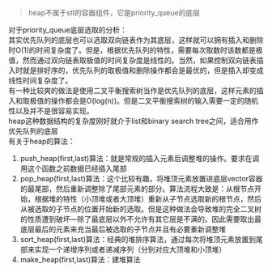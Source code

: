 > heap不属于stl的容器组件，它是priority_queue的底层
>   
对于priority_queue底层选取的分析：  
其实优先队列的底层也可以选取双向链表作为其底层，这样就可以拥有插入和删除时O(1)的时间复杂度了。但是，根据优先队列的特性，需要每次取数时该数都是极值，然而通过双向链表取极值的时间复杂度是线性的。当然，如果控制双向链表插入时就是排好序的，优先队列的取极值和删除操作都会是最优的，但是插入却变成线性时间复杂度了。  
有一种比较爽的做法是使用二叉平衡搜索树当作是优先队列的底层，这样元素的插入和取极值的操作都会是O(log(n))。但是二叉平衡搜索树的输入需要一定的随机性以及并不是很容易实现。  
heap这种数据结构的复杂度刚好就介于list和binary search tree之间，适合用作优先队列的底层  
有关于heap的算法：  
1. push_heap(first,last)算法：就是常规的插入元素后调整堆的操作。要求在调用这个函数之前数据已经插入尾部
2. pop_heap(first,last)算法：这个比较有趣，将堆顶元素放置进底层vector容器的最尾部，然后重新调整除了尾部元素的部分。算法流程大致是：从根节点开始，根据堆的特性（小顶堆或者大顶堆）重新从子节点选取新的根节点，然后从被选取的子节点的位置开始新的选取。但是这种做法会导致堆的完全二叉树的性质遭到破坏—除了最底层以外不允许有其它层是不满的。因此需要取出最底层最后的元素来充当最后被选取的子节点并且有必要重新调整堆
3. sort_heap(first,last)算法：经典的堆排序算法，通过每次将堆顶元素放置到尾部来实现一个递增序列或者递减序列（分别对应大顶堆和小顶堆）
4. make_heap(first,last)算法：建堆算法